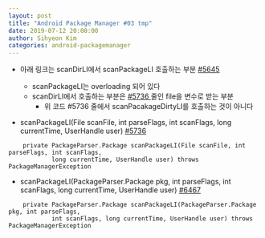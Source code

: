 ```yaml
---
layout: post
title: "Android Package Manager #03 tmp"
date: 2019-07-12 20:00:00
author: Sihyeon Kim
categories: android-packagemanager
---
```


- 아래 링크는 scanDirLI에서 scanPackageLI 호출하는 부분 [ #5645 ](https://android.googlesource.com/platform/frameworks/base/+/refs/tags/android-6.0.1_r77/services/core/java/com/android/server/pm/PackageManagerService.java#5645)    
  - scanPackageLI는 overloading 되어 있다  
  - scanDirLI에서 호출하는 부분은 [ #5736 ](https://android.googlesource.com/platform/frameworks/base/+/refs/tags/android-6.0.1_r77/services/core/java/com/android/server/pm/PackageManagerService.java#5732) 줄인 file을 변수로 받는 부분  
    - 위 코드 #5736 줄에서 scanPacakageDirtyLI를 호출하는 것이 아니다  


- scanPackageLI(File scanFile, int parseFlags, int scanFlags, long currentTime, UserHandle user) [ #5736 ](https://android.googlesource.com/platform/frameworks/base/+/refs/tags/android-6.0.1_r77/services/core/java/com/android/server/pm/PackageManagerService.java#5732)    
```
    private PackageParser.Package scanPackageLI(File scanFile, int parseFlags, int scanFlags,
            long currentTime, UserHandle user) throws PackageManagerException
```



- scanPackageLI(PackageParser.Package pkg, int parseFlags, int scanFlags, long currentTime, UserHandle user)
[ #6467 ](https://android.googlesource.com/platform/frameworks/base/+/refs/tags/android-6.0.1_r77/services/core/java/com/android/server/pm/PackageManagerService.java#6467)    
```
    private PackageParser.Package scanPackageLI(PackageParser.Package pkg, int parseFlags,
            int scanFlags, long currentTime, UserHandle user) throws PackageManagerException
```
